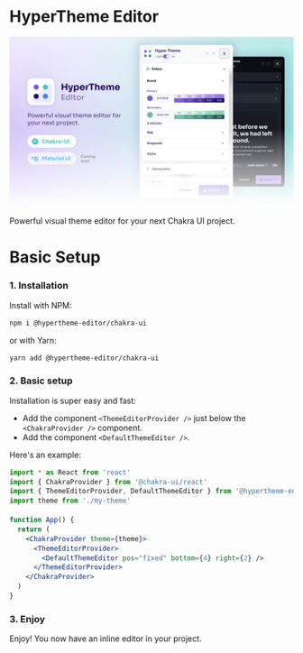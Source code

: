# HyperTheme Editor

![HyperTheme Editor screen shot](./hypertheme-banner.jpg)

Powerful visual theme editor for your next Chakra UI project.

# Basic Setup
### 1. Installation

Install with NPM:

```bash
npm i @hypertheme-editor/chakra-ui
```

or with Yarn:

```bash
yarn add @hypertheme-editor/chakra-ui
```

### 2. Basic setup

Installation is super easy and fast:

- Add the component `<ThemeEditorProvider />` just below the `<ChakraProvider />` component.
- Add the component `<DefaultThemeEditor />`.

Here's an example:

```jsx
import * as React from 'react'
import { ChakraProvider } from '@chakra-ui/react'
import { ThemeEditorProvider, DefaultThemeEditor } from '@hypertheme-editor/chakra-ui'
import theme from './my-theme'

function App() {
  return (
    <ChakraProvider theme={theme}>
      <ThemeEditorProvider>
        <DefaultThemeEditor pos="fixed" bottom={4} right={2} />
      </ThemeEditorProvider>
    </ChakraProvider>
  )
}
```

### 3. Enjoy

Enjoy! You now have an inline editor in your project.
